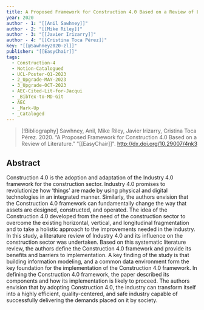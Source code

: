 ```yaml
---
title: A Proposed Framework for Construction 4.0 Based on a Review of Literature
year: 2020
author - 1: "[[Anil Sawhney]]"
author - 2: "[[Mike Riley]]"
author - 3: "[[Javier Irizarry]]"
author - 4: "[[Cristina Toca Pérez]]"
key: "[[@Sawhney2020-zl]]"
publisher: "[[EasyChair]]"
tags:
  - Construction-4
  - Notion-Catalogued
  - UCL-Poster-Q1-2023
  - 2_Upgrade-MAY-2023
  - 3_Upgrade-OCT-2023
  - AEC-Cited-Lit-for-Jacqui
  - _BibTex-to-MD-Git
  - AEC
  - _Mark-Up
  - _Cataloged
---
```


> [!Bibliography]
> Sawhney, Anil, Mike Riley, Javier Irizarry, Cristina Toca Pérez. 2020. “A Proposed Framework for Construction 4.0 Based on a Review of Literature.” "[[EasyChair]]". http://dx.doi.org/10.29007/4nk3

## Abstract
Construction 4.0 is the adoption and adaptation of the Industry 4.0 framework for the construction sector. Industry 4.0 promises to revolutionize how ‘things’ are made by using physical and digital technologies in an integrated manner. Similarly, the authors envision that the Construction 4.0 framework can fundamentally change the way that assets are designed, constructed, and operated. The idea of the Construction 4.0 developed from the need of the construction sector to overcome the existing horizontal, vertical, and longitudinal fragmentation and to take a holistic approach to the improvements needed in the industry. In this study, a literature review of Industry 4.0 and its influence on the construction sector was undertaken. Based on this systematic literature review, the authors define the Construction 4.0 framework and provide its benefits and barriers to implementation. A key finding of the study is that building information modeling, and a common data environment form the key foundation for the implementation of the Construction 4.0 framework. In defining the Construction 4.0 framework, the paper described its components and how its implementation is likely to proceed. The authors envision that by adopting Construction 4.0, the industry can transform itself into a highly efficient, quality-centered, and safe industry capable of successfully delivering the demands placed on it by society.